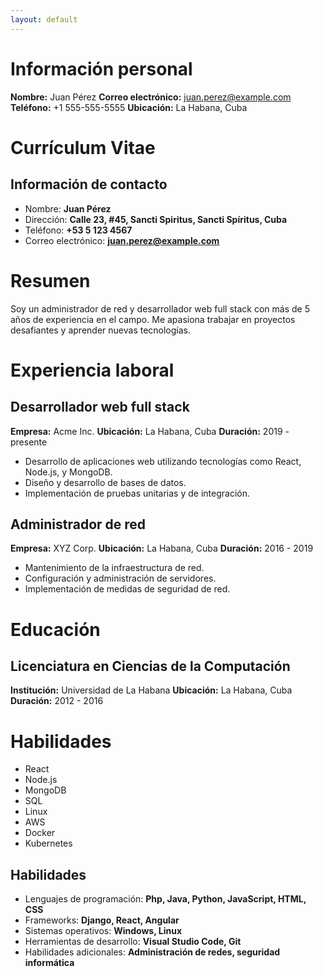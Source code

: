 ```yaml
---
layout: default
---
```


# Información personal
**Nombre:** Juan Pérez
**Correo electrónico:** juan.perez@example.com
**Teléfono:** +1 555-555-5555
**Ubicación:** La Habana, Cuba

# Currículum Vitae

## Información de contacto
- Nombre: **Juan Pérez**
- Dirección: **Calle 23, #45, Sancti Spiritus, Sancti Spíritus, Cuba**
- Teléfono: **+53 5 123 4567**
- Correo electrónico: **juan.perez@example.com**

# Resumen
Soy un administrador de red y desarrollador web full stack con más de 5 años de experiencia en el campo. Me apasiona trabajar en proyectos desafiantes y aprender nuevas tecnologías.

# Experiencia laboral
## Desarrollador web full stack
**Empresa:** Acme Inc.
**Ubicación:** La Habana, Cuba
**Duración:** 2019 - presente
- Desarrollo de aplicaciones web utilizando tecnologías como React, Node.js, y MongoDB.
- Diseño y desarrollo de bases de datos.
- Implementación de pruebas unitarias y de integración.

## Administrador de red
**Empresa:** XYZ Corp.
**Ubicación:** La Habana, Cuba
**Duración:** 2016 - 2019
- Mantenimiento de la infraestructura de red.
- Configuración y administración de servidores.
- Implementación de medidas de seguridad de red.

# Educación
## Licenciatura en Ciencias de la Computación
**Institución:** Universidad de La Habana
**Ubicación:** La Habana, Cuba
**Duración:** 2012 - 2016

# Habilidades
- React
- Node.js
- MongoDB
- SQL
- Linux
- AWS
- Docker
- Kubernetes

## Habilidades
- Lenguajes de programación: **Php, Java, Python, JavaScript, HTML, CSS**
- Frameworks: **Django, React, Angular**
- Sistemas operativos: **Windows, Linux**
- Herramientas de desarrollo: **Visual Studio Code, Git**
- Habilidades adicionales: **Administración de redes, seguridad informática**
